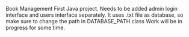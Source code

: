 Book Management
First Java project. Needs to be added admin login interface and users interface separately. 
It uses .txt file as database, so make sure to change the path in DATABASE_PATH.class
Work will be in progress for some time.
